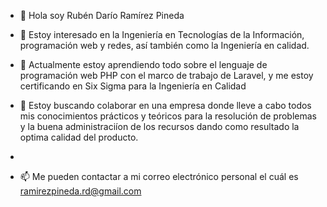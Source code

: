 - 👋 Hola soy Rubén Darío Ramírez Pineda

- 👀 Estoy interesado en la Ingeniería en Tecnologías de la Información, programación web y redes, así también como la Ingeniería en calidad.

- 🌱 Actualmente estoy aprendiendo todo sobre el lenguaje de programación web PHP con el marco de trabajo de Laravel, y me estoy certificando 
   en Six Sigma para la Ingeniería en Calidad
   
- 💞️ Estoy buscando colaborar en una empresa donde lleve a cabo todos mis conocimientos prácticos y teóricos para la resolución de problemas y la buena administraciíon de los        recursos dando como resultado la optima calidad del producto.  
- 
- 📫 Me pueden contactar a mi correo electrónico personal el cuál es ramirezpineda.rd@gmail.com

<!---
ramirezpineda-rd/ramirezpineda-rd is a ✨ special ✨ repository because its `README.md` (this file) appears on your GitHub profile.
You can click the Preview link to take a look at your changes.
--->
